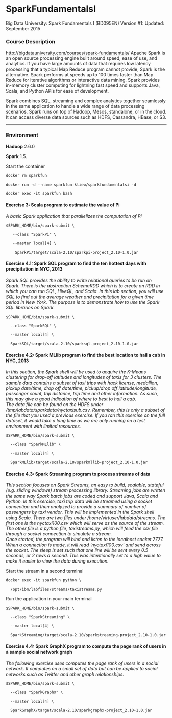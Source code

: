 # SparkFundamentalsI
Big Data University: Spark Fundamentals I (BD095EN) Version #1: Updated: September 2015

### Course Description ###
http://bigdatauniversity.com/courses/spark-fundamentals/
Apache Spark is an open source processing engine built around speed, ease of use, and analytics. If you have large amounts of data that requires low latency processing that a typical Map Reduce program cannot provide, Spark is the alternative. Spark performs at speeds up to 100 times faster than Map Reduce for iterative algorithms or interactive data mining. Spark provides in-memory cluster computing for lightning fast speed and supports Java, Scala, and Python APIs for ease of development.

Spark combines SQL, streaming and complex analytics together seamlessly in the same application to handle a wide range of data processing scenarios. Spark runs on top of Hadoop, Mesos, standalone, or in the cloud. It can access diverse data sources such as HDFS, Cassandra, HBase, or S3.
- - - -
### Environment ###
**Hadoop** 2.6.0

**Spark** 1.5.

Start the container

`docker rm sparkfun`

`docker run -d --name sparkfun kliew/sparkfundamentalsi -d`

`docker exec -it sparkfun bash`

#### Exercise 3: Scala program to estimate the value of Pi ####
*A basic Spark application that parallelizes the computation of Pi*

`$SPARK_HOME/bin/spark-submit \ `

`    --class "SparkPi" \ `

`    --master local[4] \ `

`    SparkPi/target/scala-2.10/sparkpi-project_2.10-1.0.jar`

#### Exercise 4.1: Spark SQL program to find the ten hottest days with precipitation in NYC, 2013
*Spark SQL provides the ability to write relational queries to be run on Spark. There is the abstraction SchemaRDD which is to create an RDD in which you can run SQL, HiveQL, and Scala. In this lab section, you will use SQL to find out the average weather and precipitation for a given time period in New York. The purpose is to demonstrate how to use the Spark SQL libraries on Spark.*

`$SPARK_HOME/bin/spark-submit \`

`  --class "SparkSQL" \`

`  --master local[4] \`

`  SparkSQL/target/scala-2.10/sparksql-project_2.10-1.0.jar`

#### Exercise 4.2: Spark MLlib program to find the best location to hail a cab in NYC, 2013 ####
*In this section, the Spark shell will be used to acquire the K-Means clustering for drop-off latitudes and longitudes of taxis for 3 clusters. The sample data contains a subset of taxi trips with hack license, medallion, pickup date/time, drop off date/time, pickup/drop off latitude/longitude, passenger count, trip distance, trip time and other information. As such, this may give a good indication of where to best to hail a cab.  
The data file can be found on the HDFS under /tmp/labdata/sparkdata/nyctaxisub.csv. Remember, this is only a subset of the file that you used a previous exercise. If you ran this exercise on the full dataset, it would take a long time as we are only running on a test environment with limited resources.*

`$SPARK_HOME/bin/spark-submit \`

`  --class "SparkMLlib" \`

`  --master local[4] \`

`  SparkMLlib/target/scala-2.10/sparkmllib-project_2.10-1.0.jar`

#### Exercise 4.3: Spark Streaming program to process streams of data ####
*This section focuses on Spark Streams, an easy to build, scalable, stateful (e.g. sliding windows) stream processing library. Streaming jobs are written the same way Spark batch jobs are coded and support Java, Scala and Python. In this exercise, taxi trip data will be streamed using a socket connection and then analyzed to provide a summary of number of passengers by taxi vendor. This will be implemented in the Spark shell using Scala. 
There are two files under /home/virtuser/labdata/streams. The first one is the nyctaxi100.csv which will serve as the source of the stream. The other file is a python file, taxistreams.py, which will feed the csv file through a socket connection to simulate a stream.  
Once started, the program will bind and listen to the localhost socket 7777. When a connection is made, it will read ‘nyctaxi100.csv’ and send across the socket. The sleep is set such that one line will be sent every 0.5 seconds, or 2 rows a second. This was intentionally set to a high value to make it easier to view the data during execution.*

Start the stream in a second terminal

`docker exec -it sparkfun python \`

`  /opt/ibm/labfiles/streams/taxistreams.py`

Run the application in your main terminal

`$SPARK_HOME/bin/spark-submit \`

`  --class "SparkStreaming" \`

`  --master local[4] \`

`  SparkStreaming/target/scala-2.10/sparkstreaming-project_2.10-1.0.jar`

#### Exercise 4.4: Spark GraphX program to compute the page rank of users in a sample social network graph ####
*The following exercise uses computes the page rank of users in a social network. It computes on a small set of data but can be applied to social networks such as Twitter and other graph relationships.*

`$SPARK_HOME/bin/spark-submit \`

`  --class "SparkGraphX" \`

`  --master local[4] \`

`  SparkGraphX/target/scala-2.10/sparkgraphx-project_2.10-1.0.jar`
